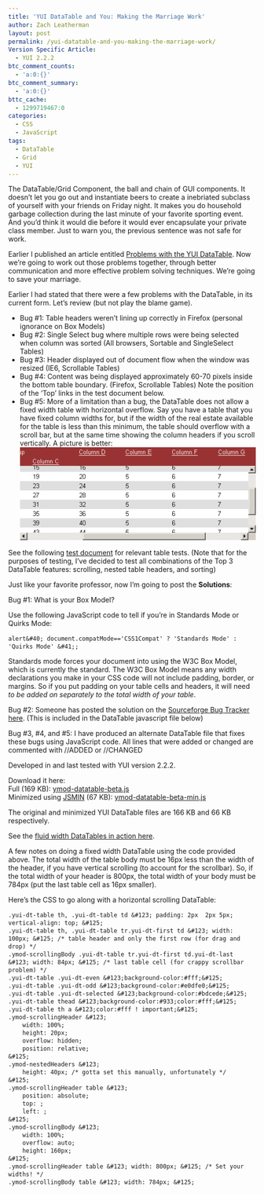 ```yaml
---
title: 'YUI DataTable and You: Making the Marriage Work'
author: Zach Leatherman
layout: post
permalink: /yui-datatable-and-you-making-the-marriage-work/
Version Specific Article:
  - YUI 2.2.2
btc_comment_counts:
  - 'a:0:{}'
btc_comment_summary:
  - 'a:0:{}'
bttc_cache:
  - 1299719467:0
categories:
  - CSS
  - JavaScript
tags:
  - DataTable
  - Grid
  - YUI
---
```


The DataTable/Grid Component, the ball and chain of GUI components. It doesn’t let you go out and instantiate beers to create a inebriated subclass of yourself with your friends on Friday night. It makes you do household garbage collection during the last minute of your favorite sporting event. And you’d think it would die before it would ever encapsulate your private class member. Just to warn you, the previous sentence was not safe for work.

Earlier I published an article entitled [Problems with the YUI DataTable][1]. Now we’re going to work out those problems together, through better communication and more effective problem solving techniques. We’re going to save your marriage.

 [1]: /web/2007/04/04/problems-with-yui-datatable/

Earlier I had stated that there were a few problems with the DataTable, in its current form. Let’s review (but not play the blame game).

*   Bug #1: Table headers weren’t lining up correctly in Firefox (personal ignorance on Box Models)
*   Bug #2: Single Select bug where multiple rows were being selected when column was sorted (All browsers, Sortable and SingleSelect Tables)
*   Bug #3: Header displayed out of document flow when the window was resized (IE6, Scrollable Tables)
*   Bug #4: Content was being displayed approximately 60-70 pixels inside the bottom table boundary. (Firefox, Scrollable Tables) Note the position of the ‘Top’ links in the test document below.
*   Bug #5: More of a limitation than a bug, the DataTable does not allow a fixed width table with horizontal overflow. Say you have a table that you have fixed column widths for, but if the width of the real estate available for the table is less than this minimum, the table should overflow with a scroll bar, but at the same time showing the column headers if you scroll vertically. A picture is better:  
    ![Scrollable][2]

 [2]: /web/wp-content/uploads/2007/04/yui-datatable1.gif

See the following [test document][3] for relevant table tests. (Note that for the purposes of testing, I’ve decided to test all combinations of the Top 3 DataTable features: scrolling, nested table headers, and sorting)

 [3]: http://www.zachleat.com/Projects/valdi/__test_yui_datatable_original.html

Just like your favorite professor, now I’m going to post the **Solutions**:

Bug #1: What is your Box Model?

Use the following JavaScript code to tell if you’re in Standards Mode or Quirks Mode:

    alert&#40; document.compatMode=='CSS1Compat' ? 'Standards Mode' : 'Quirks Mode' &#41;;

Standards mode forces your document into using the W3C Box Model, which is currently the standard. The W3C Box Model means any width declarations you make in your CSS code will not include padding, border, or margins. So if you put padding on your table cells and headers, it will need *to be added on separately to the total width of your table*.

Bug #2: Someone has posted the solution on the [Sourceforge Bug Tracker here][4]. (This is included in the DataTable javascript file below)

 [4]: http://sourceforge.net/tracker/index.php?func=detail&aid=1701632&group_id=165715&atid=836476

Bug #3, #4, and #5: I have produced an alternate DataTable file that fixes these bugs using JavaScript code. All lines that were added or changed are commented with //ADDED or //CHANGED

Developed in and last tested with YUI version 2.2.2.

Download it here:  
Full (169 KB): [ymod-datatable-beta.js][5]  
Minimized using [JSMIN][6] (67 KB): [ymod-datatable-beta-min.js][7]

 [5]: /web/wp-content/uploads/2007/04/ymod-datatable-beta.js "ymod-datatable-beta.js"
 [6]: http://www.crockford.com/javascript/jsmin.html
 [7]: /web/wp-content/uploads/2007/04/ymod-datatable-beta-min.js "ymod-datatable-beta-min.js"

The original and minimized YUI DataTable files are 166 KB and 66 KB respectively.

See the [fluid width DataTables in action here][8].

 [8]: /Projects/valdi/__test_yui_datatable_fluid.html

A few notes on doing a fixed width DataTable using the code provided above. The total width of the table body must be 16px less than the width of the header, if you have vertical scrolling (to account for the scrollbar). So, if the total width of your header is 800px, the total width of your body must be 784px (put the last table cell as 16px smaller).

Here’s the CSS to go along with a horizontal scrolling DataTable:

    .yui-dt-table th, .yui-dt-table td &#123; padding: 2px  2px 5px; vertical-align: top; &#125;
    .yui-dt-table th, .yui-dt-table tr.yui-dt-first td &#123; width: 100px; &#125; /* table header and only the first row (for drag and drop) */
    .ymod-scrollingBody .yui-dt-table tr.yui-dt-first td.yui-dt-last &#123; width: 84px; &#125; /* last table cell (for crappy scrollbar problem) */
    .yui-dt-table .yui-dt-even &#123;background-color:#fff;&#125;
    .yui-dt-table .yui-dt-odd &#123;background-color:#e0dfe0;&#125;
    .yui-dt-table .yui-dt-selected &#123;background-color:#bdcede;&#125;
    .yui-dt-table thead &#123;background-color:#933;color:#fff;&#125;
    .yui-dt-table th a &#123;color:#fff ! important;&#125;
    .ymod-scrollingHeader &#123;
    	width: 100%;
    	height: 20px;
    	overflow: hidden;
    	position: relative;
    &#125;
    .ymod-nestedHeaders &#123;
    	height: 40px; /* gotta set this manually, unfortunately */
    &#125;
    .ymod-scrollingHeader table &#123;
    	position: absolute;
    	top: ;
    	left: ;
    &#125;
    .ymod-scrollingBody &#123;
    	width: 100%;
    	overflow: auto;
    	height: 160px;
    &#125;
    .ymod-scrollingHeader table &#123; width: 800px; &#125; /* Set your widths! */
    .ymod-scrollingBody table &#123; width: 784px; &#125;